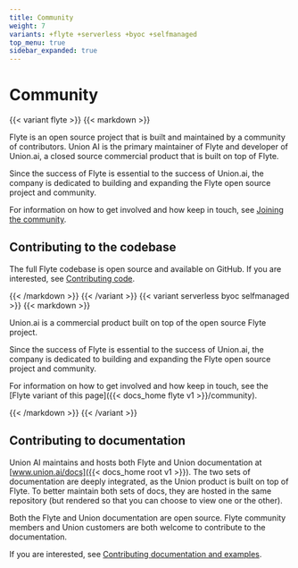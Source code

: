 ```yaml
---
title: Community
weight: 7
variants: +flyte +serverless +byoc +selfmanaged
top_menu: true
sidebar_expanded: true
---
```


# Community

{{< variant flyte >}}
{{< markdown >}}

Flyte is an open source project that is built and maintained by a community of contributors.
Union AI is the primary maintainer of Flyte and developer of Union.ai, a closed source commercial product that is built on top of Flyte.

Since the success of Flyte is essential to the success of Union.ai,
the company is dedicated to building and expanding the Flyte open source project and community.

For information on how to get involved and how keep in touch, see [Joining the community](./joining-the-community).

## Contributing to the codebase

The full Flyte codebase is open source and available on GitHub.
If you are interested, see [Contributing code](./contributing-code).

{{< /markdown >}}
{{< /variant >}}
{{< variant serverless byoc selfmanaged >}}
{{< markdown >}}

Union.ai is a commercial product built on top of the open source Flyte project.

Since the success of Flyte is essential to the success of Union.ai,
the company is dedicated to building and expanding the Flyte open source project and community.

For information on how to get involved and how keep in touch, see the [Flyte variant of this page]({{< docs_home flyte v1 >}}/community).

{{< /markdown >}}
{{< /variant >}}

## Contributing to documentation

Union AI maintains and hosts both Flyte and Union documentation at [www.union.ai/docs]({{< docs_home root v1 >}}).
The two sets of documentation are deeply integrated, as the Union product is built on top of Flyte.
To better maintain both sets of docs, they are hosted in the same repository (but rendered so that you can choose to view one or the other).

Both the Flyte and Union documentation are open source.
Flyte community members and Union customers are both welcome to contribute to the documentation.

If you are interested, see [Contributing documentation and examples](./contributing-docs/_index).
